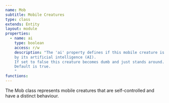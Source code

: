 ```yaml
---
name: Mob
subtitle: Mobile Creatures
type: class
extends: Entity
layout: module
properties:
  - name: ai
    type: boolean
    access: r/w
    description: "The 'ai' property defines if this mobile creature is currently controlled
    by its artificial intelligence (AI).
    If set to false this creature becomes dumb and just stands around. It even won't react to physical forces.
    Default is true.
    "
functions:
---
```


The Mob class represents mobile creatures that are self-controlled
and have a distinct behaviour.
